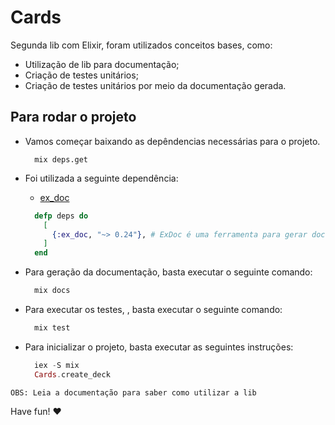 # Cards

Segunda lib com Elixir, foram utilizados conceitos bases, como:

- Utilização de lib para documentação;
- Criação de testes unitários;
- Criação de testes unitários por meio da documentação gerada.

## Para rodar o projeto

- Vamos começar baixando as depêndencias necessárias para o projeto.
  
  ```terminal
    mix deps.get
  ```

- Foi utilizada a seguinte dependência:
  - [ex_doc](https://github.com/elixir-lang/ex_doc)
  
  ```elixir
    defp deps do
      [
        {:ex_doc, "~> 0.24"}, # ExDoc é uma ferramenta para gerar documentação para seus projetos Elixir.
      ]
    end
  ```

- Para geração da documentação, basta executar o seguinte comando:
  
  ```elixir
    mix docs
  ```

- Para executar os testes, , basta executar o seguinte comando:

  ```elixir
    mix test
  ```

- Para inicializar o projeto, basta executar as seguintes instruções:
  
  ```elixir
    iex -S mix 
    Cards.create_deck
  ```

`OBS: Leia a documentação para saber como utilizar a lib`

Have fun! ❤️